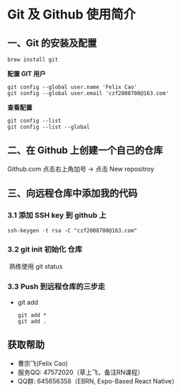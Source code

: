 # Git 及 Github 使用简介

## 一、Git 的安装及配置

```
brew install git
```

**配置 GIT 用户**

```
git config --global user.name 'Felix Cao'
git config --global user.email 'czf2008700@163.com'
```

**查看配置**

```
git config --list 
git config --list --global
```



## 二、在 Github 上创建一个自己的仓库

Github.com 点击右上角加号  ->  点击 New repositroy 

## 三、向远程仓库中添加我的代码

### 3.1 添加 SSH key 到 github 上

```
ssh-keygen -t rsa -C "czf2008700@163.com"
```

### 3.2 git init 初始化 仓库

​          熟练使用 git status 

### 3.3 Push 到远程仓库的三步走

- git add

  ```
  git add * 
  git add .
  ```

  



## 获取帮助

- 曹宗飞(Felix Cao)
- 服务QQ: 47572020（草上飞，备注RN课程）
- QQ群: 645656358（EBRN, Expo-Based React Native）